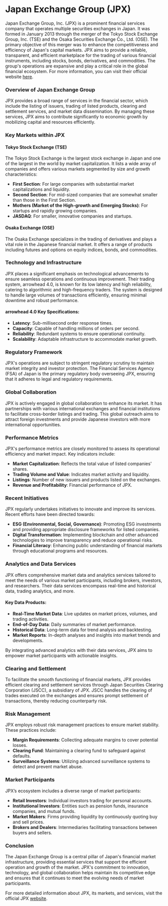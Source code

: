 # Japan Exchange Group (JPX)

Japan Exchange Group, Inc. (JPX) is a prominent financial services company that operates multiple securities exchanges in Japan. It was formed in January 2013 through the merger of the Tokyo Stock Exchange Group, Inc. (TSE) and the Osaka Securities Exchange Co., Ltd. (OSE). The primary objective of this merger was to enhance the competitiveness and efficiency of Japan's capital markets. JPX aims to provide a reliable, transparent, and efficient marketplace for the trading of various financial instruments, including stocks, bonds, derivatives, and commodities. The group's operations are expansive and play a critical role in the global financial ecosystem. For more information, you can visit their official website [here](https://www.jpx.co.jp/english/).

### Overview of Japan Exchange Group

JPX provides a broad range of services in the financial sector, which include the listing of issuers, trading of listed products, clearing and settlement services, and market data dissemination. By managing these services, JPX aims to contribute significantly to economic growth by mobilizing capital and resources efficiently.

### Key Markets within JPX

#### Tokyo Stock Exchange (TSE)
The Tokyo Stock Exchange is the largest stock exchange in Japan and one of the largest in the world by market capitalization. It lists a wide array of companies and offers various markets segmented by size and growth characteristics:
- **First Section**: For large companies with substantial market capitalizations and liquidity.
- **Second Section**: For mid-sized companies that are somewhat smaller than those in the First Section.
- **Mothers (Market of the High-growth and Emerging Stocks)**: For startups and rapidly growing companies.
- **JASDAQ**: For smaller, innovative companies and startups.

#### Osaka Exchange (OSE)
The Osaka Exchange specializes in the trading of derivatives and plays a vital role in the Japanese financial market. It offers a range of products including futures and options on equity indices, bonds, and commodities.

### Technology and Infrastructure

JPX places a significant emphasis on technological advancements to ensure seamless operations and continuous improvement. Their trading system, arrowhead 4.0, is known for its low latency and high reliability, catering to algorithmic and high-frequency traders. The system is designed to handle large volumes of transactions efficiently, ensuring minimal downtime and robust performance.

#### arrowhead 4.0 Key Specifications:

- **Latency**: Sub-millisecond order response times.
- **Capacity**: Capable of handling millions of orders per second.
- **Reliability**: Redundant systems to ensure operational continuity.
- **Scalability**: Adaptable infrastructure to accommodate market growth.

### Regulatory Framework

JPX's operations are subject to stringent regulatory scrutiny to maintain market integrity and investor protection. The Financial Services Agency (FSA) of Japan is the primary regulatory body overseeing JPX, ensuring that it adheres to legal and regulatory requirements.

### Global Collaboration

JPX is actively engaged in global collaboration to enhance its market. It has partnerships with various international exchanges and financial institutions to facilitate cross-border listings and trading. This global outreach aims to attract foreign investments and provide Japanese investors with more international opportunities.

### Performance Metrics

JPX's performance metrics are closely monitored to assess its operational efficiency and market impact. Key indicators include:
- **Market Capitalization**: Reflects the total value of listed companies' shares.
- **Trading Volume and Value**: Indicates market activity and liquidity.
- **Listings**: Number of new issuers and products listed on the exchanges.
- **Revenue and Profitability**: Financial performance of JPX.

### Recent Initiatives

JPX regularly undertakes initiatives to innovate and improve its services. Recent efforts have been directed towards:
- **ESG (Environmental, Social, Governance)**: Promoting ESG investments and providing appropriate disclosure frameworks for listed companies.
- **Digital Transformation**: Implementing blockchain and other advanced technologies to improve transparency and reduce operational risks.
- **Financial Literacy**: Enhancing public understanding of financial markets through educational programs and resources.

### Analytics and Data Services

JPX offers comprehensive market data and analytics services tailored to meet the needs of various market participants, including brokers, investors, and researchers. Their data services encompass real-time and historical data, trading analytics, and more.

#### Key Data Products:
- **Real-Time Market Data**: Live updates on market prices, volumes, and trading activities.
- **End-of-Day Data**: Daily summaries of market performance.
- **Historical Data**: Long-term data for trend analysis and backtesting.
- **Market Reports**: In-depth analyses and insights into market trends and developments.

By integrating advanced analytics with their data services, JPX aims to empower market participants with actionable insights.

### Clearing and Settlement

To facilitate the smooth functioning of financial markets, JPX provides efficient clearing and settlement services through Japan Securities Clearing Corporation (JSCC), a subsidiary of JPX. JSCC handles the clearing of trades executed on the exchanges and ensures prompt settlement of transactions, thereby reducing counterparty risk.

### Risk Management

JPX employs robust risk management practices to ensure market stability. These practices include:
- **Margin Requirements**: Collecting adequate margins to cover potential losses.
- **Clearing Fund**: Maintaining a clearing fund to safeguard against defaults.
- **Surveillance Systems**: Utilizing advanced surveillance systems to detect and prevent market abuse.

### Market Participants

JPX’s ecosystem includes a diverse range of market participants:
- **Retail Investors**: Individual investors trading for personal accounts.
- **Institutional Investors**: Entities such as pension funds, insurance companies, and mutual funds.
- **Market Makers**: Firms providing liquidity by continuously quoting buy and sell prices.
- **Brokers and Dealers**: Intermediaries facilitating transactions between buyers and sellers.

### Conclusion

The Japan Exchange Group is a central pillar of Japan's financial market infrastructure, providing essential services that support the efficient operation and growth of the market. JPX's commitment to innovation, technology, and global collaboration helps maintain its competitive edge and ensures that it continues to meet the evolving needs of market participants.

For more detailed information about JPX, its markets, and services, visit the official JPX [website](https://www.jpx.co.jp/english/).
